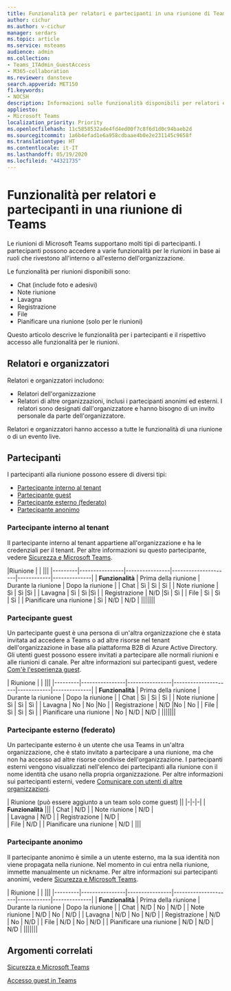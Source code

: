 ```yaml
---
title: Funzionalità per relatori e partecipanti in una riunione di Teams
author: cichur
ms.author: v-cichur
manager: serdars
ms.topic: article
ms.service: msteams
audience: admin
ms.collection:
- Teams_ITAdmin_GuestAccess
- M365-collaboration
ms.reviewer: dansteve
search.appverid: MET150
f1.keywords:
- NOCSH
description: Informazioni sulle funzionalità disponibili per relatori e partecipanti una riunione di Teams.
appliesto:
- Microsoft Teams
localization_priority: Priority
ms.openlocfilehash: 11c5858532ade4fd4ed00f7c8f6d1d0c94baeb2d
ms.sourcegitcommit: 1a6b4efad1e6a958cdbaae4b0e2e231145c9658f
ms.translationtype: HT
ms.contentlocale: it-IT
ms.lasthandoff: 05/19/2020
ms.locfileid: "44321735"
---
```

<a name="presenter-and-participant-capabilities-in-a-teams-meeting"></a>Funzionalità per relatori e partecipanti in una riunione di Teams
======================================================

Le riunioni di Microsoft Teams supportano molti tipi di partecipanti. I partecipanti possono accedere a varie funzionalità per le riunioni in base ai ruoli che rivestono all'interno o all'esterno dell'organizzazione.

Le funzionalità per riunioni disponibili sono:

- Chat (include foto e adesivi)
- Note riunione
- Lavagna
- Registrazione
- File
- Pianificare una riunione (solo per le riunioni)

Questo articolo descrive le funzionalità per i partecipanti e il rispettivo accesso alle funzionalità per le riunioni.

## <a name="presenters-and-organizers"></a>Relatori e organizzatori

Relatori e organizzatori includono:

- Relatori dell'organizzazione
- Relatori di altre organizzazioni, inclusi i partecipanti anonimi ed esterni. I relatori sono designati dall'organizzatore e hanno bisogno di un invito personale da parte dell'organizzatore.

Relatori e organizzatori hanno accesso a tutte le funzionalità di una riunione o di un evento live.

## <a name="participants"></a>Partecipanti

I partecipanti alla riunione possono essere di diversi tipi:

- [Partecipante interno al tenant](#in-tenant-participant)
- [Partecipante guest](#guest-participant)
- [Partecipante esterno (federato)](#external-federated-participant)
- [Partecipante anonimo](#anonymous-participant)

### <a name="in-tenant-participant"></a>Partecipante interno al tenant

Il partecipante interno al tenant appartiene all'organizzazione e ha le credenziali per il tenant. Per altre informazioni su questo partecipante, vedere [Sicurezza e Microsoft Teams](teams-security-guide.md#participant-types).

|Riunione  |  | |||
|---------|----------------|----------------|---------------------|------------|--------------|
| **Funzionalità**        | Prima della riunione | Durante la riunione | Dopo la riunione |
| Chat | Sì | Sì | Sì |
| Note riunione | Sì | Sì |Sì |
| Lavagna | Sì | Sì |Sì |
| Registrazione | N/D |Sì | Sì |
| File | Sì | Sì | Sì |
| Pianificare una riunione | Sì | N/D | N/D |
|||||||

### <a name="guest-participant"></a>Partecipante guest

Un partecipante guest è una persona di un'altra organizzazione che è stata invitata ad accedere a Teams o ad altre risorse nel tenant dell'organizzazione in base alla piattaforma B2B di Azure Active Directory. Gli utenti guest possono essere invitati a partecipare alle normali riunioni e alle riunioni di canale. Per altre informazioni sui partecipanti guest, vedere [Com'è l'esperienza guest](guest-experience.md#comparison-of-team-member-and-guest-capabilities).

| Riunione |  | |||
|---------|----------------|----------------|---------------------|------------|--------------|
| **Funzionalità**        | Prima della riunione | Durante la riunione | Dopo la riunione |
| Chat | Sì | Sì | Sì |
| Note riunione | Sì | Sì | Sì |
| Lavagna | No | No |No |
| Registrazione | N/D |No | No |
| File | Sì | Sì | Sì |
| Pianificare una riunione | No | N/D | N/D |
|||||||

### <a name="external-federated-participant"></a>Partecipante esterno (federato)

Un partecipante esterno è un utente che usa Teams in un'altra organizzazione, che è stato invitato a partecipare a una riunione, ma che non ha accesso ad altre risorse condivise dell'organizzazione. I partecipanti esterni vengono visualizzati nell'elenco dei partecipanti alla riunione con il nome identità che usano nella propria organizzazione. Per altre informazioni sui partecipanti esterni, vedere [Comunicare con utenti di altre organizzazioni](communicate-with-users-from-other-organizations.md#external-access).

| Riunione (può essere aggiunto a un team solo come guest) ||
|-|-|-|
| **Funzionalità** |||
| Chat | N/D |
| Note riunione | N/D |  
| Lavagna | N/D |
| Registrazione | N/D |  
| File | N/D |
| Pianificare una riunione | N/D |
|||

### <a name="anonymous-participant"></a>Partecipante anonimo

Il partecipante anonimo è simile a un utente esterno, ma la sua identità non viene propagata nella riunione. Nel momento in cui entra nella riunione, immette manualmente un nickname. Per altre informazioni sui partecipanti anonimi, vedere [Sicurezza e Microsoft Teams](teams-security-guide.md#participant-types).

| Riunione  | | |||
|---------|----------------|----------------|---------------------|------------|--------------|
| **Funzionalità**        | Prima della riunione | Durante la riunione | Dopo la riunione |
| Chat | N/D | No | N/D |
| Note riunione | N/D | No | N/D |
| Lavagna | N/D | No | N/D |
| Registrazione | N/D | No | N/D |
| File | N/D | No | N/D |
| Pianificare una riunione | N/D | N/D | N/D |
|||||||

## <a name="related-topics"></a>Argomenti correlati

[Sicurezza e Microsoft Teams](teams-security-guide.md)

[Accesso guest in Teams](guest-access.md)
